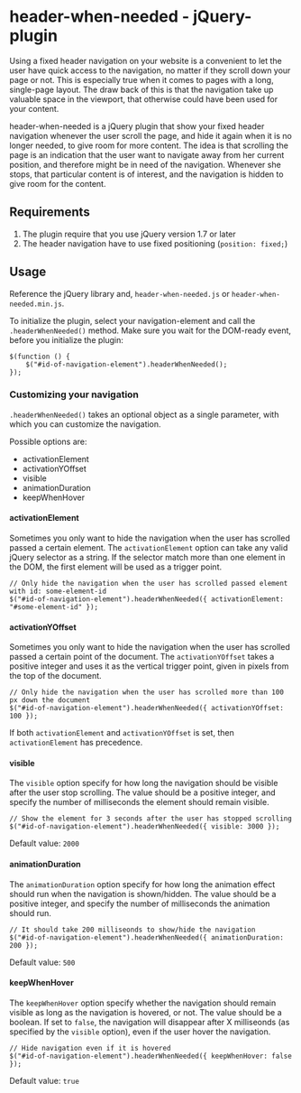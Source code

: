 # header-when-needed - jQuery-plugin

Using a fixed header navigation on your website is a convenient to let the user have 
quick access to the navigation, no matter if they scroll down your page or not.
This is especially true when it comes to pages with a long, single-page layout.
The draw back of this is that the navigation take up valuable space in the 
viewport, that otherwise could have been used for your content.

header-when-needed is a jQuery plugin that show your fixed header navigation whenever 
the user scroll the page, and hide it again when it is no longer needed, to give room 
for more content. The idea is that scrolling the page is an indication that the user 
want to navigate away from her current position, and therefore might be in need of 
the navigation. Whenever she stops, that particular content is of interest, and the
navigation is hidden to give room for the content.

## Requirements

1. The plugin require that you use jQuery version 1.7 or later
2. The header navigation have to use fixed positioning (`position: fixed;`)

## Usage

Reference the jQuery library and, `header-when-needed.js` or `header-when-needed.min.js`.

To initialize the plugin, select your navigation-element and call the `.headerWhenNeeded()`
method. Make sure you wait for the DOM-ready event, before you initialize the plugin:

    $(function () {
        $("#id-of-navigation-element").headerWhenNeeded();
	});

### Customizing your navigation

`.headerWhenNeeded()` takes an optional object as a single parameter, with which you
can customize the navigation.

Possible options are:

* activationElement
* activationYOffset
* visible
* animationDuration
* keepWhenHover

#### activationElement

Sometimes you only want to hide the navigation when the user has scrolled passed a certain
element. The `activationElement` option can take any valid jQuery selector as a string.
If the selector match more than one element in the DOM, the first element will be used
as a trigger point.

    // Only hide the navigation when the user has scrolled passed element with id: some-element-id
	$("#id-of-navigation-element").headerWhenNeeded({ activationElement: "#some-element-id" });

#### activationYOffset

Sometimes you only want to hide the navigation when the user has scrolled passed a certain
point of the document. The `activationYOffset` takes a positive integer and uses it as the
vertical trigger point, given in pixels from the top of the document.

    // Only hide the navigation when the user has scrolled more than 100 px down the document
	$("#id-of-navigation-element").headerWhenNeeded({ activationYOffset: 100 });

If both `activationElement` and `activationYOffset` is set, then `activationElement` has
precedence.

#### visible

The `visible` option specify for how long the navigation should be visible after the user stop
scrolling. The value should be a positive integer, and specify the number of milliseconds the
element should remain visible.

	// Show the element for 3 seconds after the user has stopped scrolling
	$("#id-of-navigation-element").headerWhenNeeded({ visible: 3000 });

Default value: `2000`

#### animationDuration

The `animationDuration` option specify for how long the animation effect should run when
the navigation is shown/hidden. The value should be a positive integer, and specify the 
number of milliseconds the animation should run.

	// It should take 200 milliseonds to show/hide the navigation
	$("#id-of-navigation-element").headerWhenNeeded({ animationDuration: 200 });

Default value: `500`

#### keepWhenHover

The `keepWhenHover` option specify whether the navigation should remain visible as long as
the navigation is hovered, or not. The value should be a boolean. If set to `false`, the
navigation will disappear after X milliseonds (as specified by the `visible` option), 
even if the user hover the navigation.

	// Hide navigation even if it is hovered
	$("#id-of-navigation-element").headerWhenNeeded({ keepWhenHover: false });

Default value: `true`
